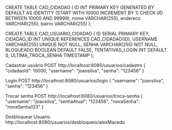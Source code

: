 CREATE TABLE CAD_CIDADAO (
    ID INT PRIMARY KEY 
        GENERATED BY DEFAULT AS IDENTITY (START WITH 10000 INCREMENT BY 1) 
        CHECK (ID BETWEEN 10000 AND 99999),
    nome VARCHAR(255),
    endereco VARCHAR(255),
    bairro VARCHAR(255)
);

CREATE TABLE CAD_USUARIO_CIDADAO (
    ID SERIAL PRIMARY KEY,
    CIDADAO_ID INT UNIQUE REFERENCES CAD_CIDADAO(ID),
    USERNAME VARCHAR(255) UNIQUE NOT NULL,
    SENHA VARCHAR(255) NOT NULL,
    BLOQUEADO BOOLEAN DEFAULT FALSE,
    TENTATIVAS_LOGIN INT DEFAULT 0,
    ULTIMA_TROCA_SENHA TIMESTAMP
);

Cadastrar usuário
POST http://localhost:8080/usuarios/cadastro
{
    "cidadaoId": 10000,
    "username": "joaosilva",
    "senha": "123456"
}

Login
POST http://localhost:8080/usuarios/login
{
    "username": "joaosilva",
    "senha": "123456"
}

Trocar senha
POST http://localhost:8080/usuarios/troca-senha
{
    "username": "joaosilva",
    "senhaAtual": "123456",
    "novaSenha": "novaSenha123"
}

Desbloquear Usuario
http://localhost:8080/usuarios/desbloqueio/alexMacedo